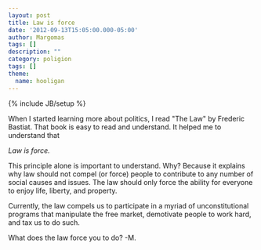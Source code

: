 ```yaml
---
layout: post
title: Law is force
date: '2012-09-13T15:05:00.000-05:00'
author: Margomas
tags: []
description: ""
category: poligion
tags: []
theme:
  name: hooligan
---
```

{% include JB/setup %}

When I started learning more about politics, I read
"The Law" by Frederic Bastiat. That book is easy to read and
understand. It helped me to understand that



_Law is force._



This principle alone is important to understand. Why? Because it
explains why law should not compel (or force) people to contribute to
any number of social causes and issues. The law should only force the
ability for everyone to enjoy life, liberty, and property.



Currently, the law compels us to participate in a myriad of
unconstitutional programs that manipulate the free market, demotivate
people to work hard, and tax us to do such.



What does the law force you to do?
-M.

